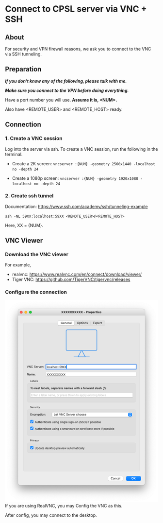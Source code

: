 # Connect to CPSL server via VNC + SSH
## About
For security and VPN firewall reasons, we ask you to connect to the VNC via SSH tunneling.

## Preparation
***If you don't know any of the following, please talk with me.***

***Make sure you connect to the VPN before doing everything.***

Have a port number you will use. 
**Assume it is, \<NUM\>.**

Also have \<REMOTE_USER\> and \<REMOTE_HOST\> ready.

## Connection
### 1. Create a VNC session
Log into the server via ssh. To create a VNC session, run the following in the terminal.
* Create a 2K screen:
`vncserver :{NUM} -geometry 2560x1440 -localhost no -depth 24`

* Create a 1080p screen:
`vncserver :{NUM} -geometry 1920x1080 -localhost no -depth 24`

### 2. Create ssh tunnel
Documentation: https://www.ssh.com/academy/ssh/tunneling-example

`ssh -NL 59XX:localhost:59XX <REMOTE_USER>@<REMOTE_HOST>`

Here, XX = {NUM}.

## VNC Viewer
### Download the VNC viewer
For example, 
* realvnc: https://www.realvnc.com/en/connect/download/viewer/
* Tiger VNC: https://github.com/TigerVNC/tigervnc/releases

### Configure the connection
![Alt text](figs/vnc_properties_demo.png?raw=true)
If you are using RealVNC, you may Config the VNC as this.

After config, you may connect to the desktop.